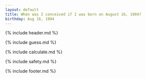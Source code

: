 ```yaml
---
layout: default
title: When was I conceived if I was born on August 16, 1904?
birthday: Aug 16, 1904
---
```


{% include header.md %}

{% include guess.md %}

{% include calculate.md %}

{% include safety.md %}

{% include footer.md %}



